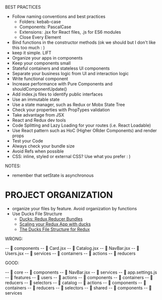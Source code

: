 BEST PRACTICES
* Follow naming conventions and best practices
    * Folders: kebab-case
    * Components: PascalCase
    * Extensions: .jsx for React files, .js for ES6 modules
    * Close Every Element <br />
* Bind functions in the constructor methods (ok we should but I don't like this too much : )
* keep it simple. LIFT
* Organize your apps in components
* Keep your components small
* Stateful containers and stateless UI components
* Separate your business logic from UI and interaction logic
* Write functional component
* Increase performance with Pure Components and shouldComponentUpdate()
* Add index.js files to identify public interfaces
* Use an immutable state
* Use a state manager, such as Redux or Mobx State Tree
* Check your properties with PropTypes validation
* Take advantage from JSX
* React and Redux dev tools
* Code Splitting and Lazy Loading for your routes (i.e. React Loadable)
* Use React pattern such as HoC (Higher ORder Components) and render props
* Test your Code
* Always check your bundle size
* Avoid Refs when possible
* CSS: inline, styled or external CSS? Use what you prefer : )

NOTES:
* remember that setState is asynchronous

# PROJECT ORGANIZATION
* organize your files by feature. Avoid organization by functions
* Use Ducks File Structure
    * [Ducks: Redux Reducer Bundles](https://github.com/erikras/ducks-modular-redux)
    * [Scaling your Redux App with ducks](https://medium.freecodecamp.org/scaling-your-redux-app-with-ducks-6115955638be)
    * [The Ducks File Structure for Redux](https://medium.com/@scbarrus/the-ducks-file-structure-for-redux-d63c41b7035c)


WRONG:

-- 📁 components
    -- 📄 Card.jsx
    -- 📄 Catalog.jsx
    -- 📄 NavBar.jsx
    -- 📄 Users.jsx
-- 📁 services
-- 📁 containers
-- 📁 actions
-- 📁 reducers


GOOD:

-- 📁 core
    -- 📁 components
        -- 📄 NavBar.jsx
    -- 📁 services
        -- 📄 app.settings.js
-- 📁 features
    -- 📁 users
        -- 📁 actions
        -- 📁 components
        -- 📁 containers
        -- 📁 reducers
        -- 📁 selectors
    -- 📁 catalog
        -- 📁 actions
        -- 📁 components
        -- 📁 containers
        -- 📁 reducers
        -- 📁 selectors
-- 📁 shared
    -- 📁 components
    -- 📁 services

